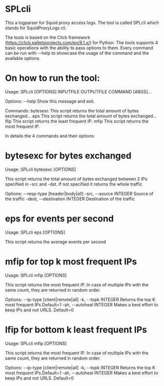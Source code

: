 # SPLcli
This a logparser for Squid proxy access logs.
The tool is called SPLcli which stands for SquidProxyLogs cli.


The tools is based on the Click framework (https://click.palletsprojects.com/en/8.1.x/) for Python. 
The tools supports 4 basic operations with the ability to pass options to them.
Every command can be run with --help to showcase the usage of the command and the available options.

# On how to run the tool:

Usage: SPLcli [OPTIONS] INPUTFILE OUTPUTFILE COMMAND [ARGS]...

Options:
  --help  Show this message and exit.

Commands:
  bytesexc  This script returns the total amount of bytes exchanged...
  eps       This script returns the total amount of bytes exchanged...
  lfip      This script returns the least frequent IP.
  mfip      This script returns the most frequent IP.

In details the 4 commands and their options:



# bytesexc for bytes exchanged

Usage: SPLcli bytesexc [OPTIONS]

  This script returns the total amount of bytes exchanged between 2 IPs
  specified in -src and -dst. If not specified it returns the whole traffic

Options:
  --resp-type [header|body|all]
  -src, --source INTEGER         Source of the traffic
  -dest, --destination INTEGER   Destination of the traffic



# eps for events per second
Usage: SPLcli eps [OPTIONS]

  This script returns the average events per second


# mfip for top  k most frequent IPs 
Usage: SPLcli mfip [OPTIONS]

  This script returns the most frequent IP. In case of multiple IPs with the
  same count, they are returned in random order.

Options:
  --ip-type [client|remote|all]
  -k, --topk INTEGER             Returns the top K most frequent IPs.Default=1
  -ah, --autoheal INTEGER        Makes a best effort to keep IPs and not URLS.
                                 Default=0



# lfip for bottom k least frequent IPs 
Usage: SPLcli mfip [OPTIONS]

  This script returns the most frequent IP. In case of multiple IPs with the
  same count, they are returned in random order.

Options:
  --ip-type [client|remote|all]
  -k, --topk INTEGER             Returns the top K most frequent IPs.Default=1
  -ah, --autoheal INTEGER        Makes a best effort to keep IPs and not URLS.
                                 Default=0